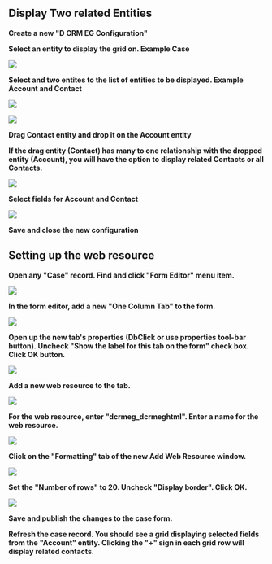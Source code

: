 ## Display Two related Entities

**Create a new "D CRM EG Configuration"**

**Select an entity to display the grid on. Example Case**

![](Display%20Two%20related%20Entities_config1copy.png)

**Select and two entites to the list of entities to be displayed. Example Account and Contact**

![](Display%20Two%20related%20Entities_config2copy.png)

![](Display%20Two%20related%20Entities_config10copy.png)

**Drag Contact entity and drop it on the Account entity**

**If the drag entity (Contact) has many to one relationship with the dropped entity (Account), you will have the option to display related Contacts or all Contacts.**

![](Display%20Two%20related%20Entities_config12copy.png)

**Select fields for Account and Contact**

![](Display%20Two%20related%20Entities_configuration.PNG)

**Save and close the new configuration**


## Setting up the web resource

**Open any "Case" record. Find and click "Form Editor" menu item.**

![](Display%20Two%20related%20Entities_case1copy.png)

**In the form editor, add a new "One Column Tab" to the form.**

![](Display%20Two%20related%20Entities_case2copy.png)

**Open up the new tab's properties (DbClick or use properties tool-bar button). Uncheck "Show the label for this tab on the form" check box. Click OK button.**

![](Display%20Two%20related%20Entities_case3copy.png)

**Add a new web resource to the tab.**

![](Display%20Two%20related%20Entities_case4copy.png)

**For the web resource, enter "dcrmeg_dcrmeghtml". Enter a name for the web resource.**

![](Display%20Two%20related%20Entities_case5copy.png)

**Click on the "Formatting" tab of the new Add Web Resource window.**

![](Display%20Two%20related%20Entities_case7copy.png)

**Set the "Number of rows" to 20. Uncheck "Display border". Click OK.**

![](Display%20Two%20related%20Entities_case8copy.png)

**Save and publish the changes to the case form.**

**Refresh the case record. You should see a grid displaying selected fields from the "Account" entity. Clicking the "+" sign in each grid row will display related contacts.**

